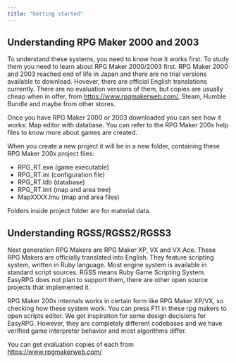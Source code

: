 ```yaml
---
title: "Getting started"
---
```

## Understanding RPG Maker 2000 and 2003

To understand these systems, you need to know how it works first. To study them you need to learn about RPG Maker 2000/2003 first. RPG Maker 2000 and 2003 reached end of life in Japan and there are no trial versions available to download. Hovever, there are official English translations currently. There are no evaluation versions of them, but copies are usually cheap when in offer, from <https://www.rpgmakerweb.com/>, Steam, Humble Bundle and maybe from other stores.

Once you have RPG Maker 2000 or 2003 downloaded you can see how it works: Map editor with database. You can refer to the RPG Maker 200x help files to know more about games are created.

When you create a new project it will be in a new folder, containing these RPG Maker 200x project files:

-   RPG_RT.exe (game executable)
-   RPG_RT.ini (configuration file)
-   RPG_RT.ldb (database)
-   RPG_RT.lmt (map and area tree)
-   MapXXXX.lmu (map and area files)

Folders inside project folder are for material data.

## Understanding RGSS/RGSS2/RGSS3

Next generation RPG Makers are RPG Maker XP, VX and VX Ace. These RPG Makers are officially translated into English. They feature scripting system, written in Ruby language. Most engine system is available in standard script sources. RGSS means Ruby Game Scripting System. EasyRPG does not plan to support them, there are other open source projects that implemented it.

RPG Maker 200x internals works in certain form like RPG Maker XP/VX, so checking how these system work. You can press F11 in these rpg makers to open scripts editor. We got inspiration for some design decisions for EasyRPG. However, they are completely different codebases and we have verified game interpreter behavior and most algorithms differ.

You can get evaluation copies of each from <https://www.rpgmakerweb.com/>
